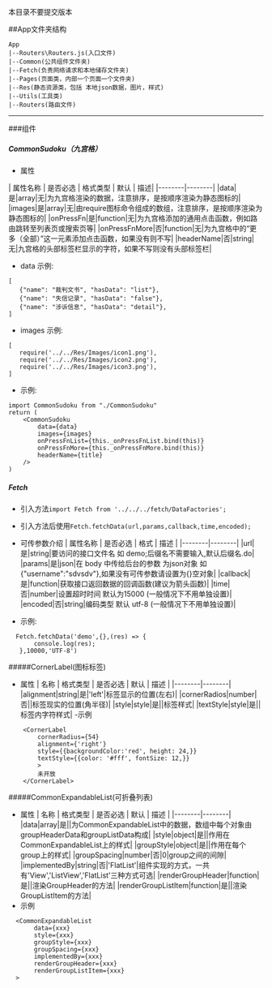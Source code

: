 本目录不要提交版本


##App文件夹结构
```
App
|--Routers\Routers.js(入口文件)
|--Common(公共组件文件夹)
|--Fetch(负责网络请求和本地储存文件夹)
|--Pages(页面类，内部一个页面一个文件夹)
|--Res(静态资源类，包括 本地json数据，图片，样式)
|--Utils(工具类)
|--Routers(路由文件)
```


------------------

###组件

##### CommonSudoku（九宫格）
- 属性

| 属性名称 | 是否必选 | 格式类型 | 默认 | 描述|
|--------|--------|
|data|是|array|无|为九宫格渲染的数据，注意排序，是按顺序渲染为静态图标的|
|images|是|array|无|由require图标命令组成的数组，注意排序，是按顺序渲染为静态图标的|
|onPressFn|是|function|无|为九宫格添加的通用点击函数，例如路由跳转至列表页或搜索页等|
|onPressFnMore|否|function|无|为九宫格中的“更多（全部）”这一元素添加点击函数，如果没有则不写|
|headerName|否|string|无|九宫格的头部标签栏显示的字符，如果不写则没有头部标签栏|

- data
     示例:
 ```
[
    {"name": "裁判文书", "hasData": "list"},
    {"name": "失信记录", "hasData": "false"},
    {"name": "涉诉信息", "hasData": "detail"},
]
 ```
- images
     示例:
 ```
[
    require('../../Res/Images/icon1.png'),
    require('../../Res/Images/icon2.png'),
    require('../../Res/Images/icon3.png'),
]
 ```

- 示例:
````
import CommonSudoku from "./CommonSudoku"
return (
    <CommonSudoku
        data={data}
        images={images}
        onPressFnList={this._onPressFnList.bind(this)}
        onPressFnMore={this._onPressFnMore.bind(this)}
        headerName={title}
    />
)
````
##### Fetch
- 引入方法`import Fetch from '../../../fetch/DataFactories';`

- 引入方法后使用`Fetch.fetchData(url,params,callback,time,encoded);`


-  可传参数介绍
| 属性名称 | 是否必选 | 格式 | 描述 |
|--------|--------|
|url|是|string|要访问的接口文件名 如 demo;后缀名不需要输入,默认后缀名.do|
|params|是|json|在 body 中传给后台的参数 为json对象 如{"username":"sdvsdv"},如果没有可传参数请设置为{}空对象|
|callback|是|function|获取接口返回数据的回调函数(建议为箭头函数)|
|time|否|number|设置超时时间 默认为15000 (一般情况下不用单独设置)|
|encoded|否|string|编码类型 默认 utf-8 (一般情况下不用单独设置)|


- 示例:
 ```
   Fetch.fetchData('demo',{},(res) => {
        console.log(res);
    },10000,'UTF-8')
 ```

#####CornerLabel(图标标签)
- 属性
| 名称 | 格式类型 | 是否必选 | 默认 | 描述 |
|--------|--------|
|alignment|string|是|'left'|标签显示的位置(左右)|
|cornerRadios|number|否||标签现实的位置(角半径)|
|style|style|是||标签样式|
|textStyle|style|是||标签内字符样式|
-示例
```
    <CornerLabel
        cornerRadius={54}
        alignment={'right'}
        style={{backgroundColor:'red', height: 24,}}
        textStyle={{color: '#fff', fontSize: 12,}}
        >
        未开放
    </CornerLabel>
```

#####CommonExpandableList(可折叠列表)
- 属性
| 名称 | 格式类型 | 是否必选 | 默认 | 描述 |
|--------|--------|
|data|array|是||为CommonExpandableList中的数据，数组中每个对象由groupHeaderData和groupListData构成|
|style|object|是||作用在CommonExpandableList上的样式|
|groupStyle|object|是||作用在每个group上的样式|
|groupSpacing|number|否|0|group之间的间隙|
|implementedBy|string|否|'FlatList'|组件实现的方式，一共有'View','ListView','FlatList'三种方式可选|
|renderGroupHeader|function|是||渲染GroupHeader的方法|
|renderGroupListItem|function|是||渲染GroupListItem的方法|
- 示例
 ```
   <CommonExpandableList
		data={xxx}
        style={xxx}
        groupStyle={xxx}
        groupSpacing={xxx}
        implementedBy={xxx}
        renderGroupHeader={xxx}
        renderGroupListItem={xxx}
   >
 ```